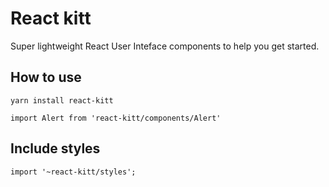 # React kitt

Super lightweight React User Inteface components to help you get started.

## How to use

````
yarn install react-kitt
````

````
import Alert from 'react-kitt/components/Alert'
````

## Include styles

````
import '~react-kitt/styles';
````